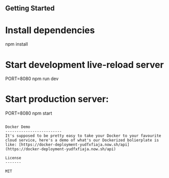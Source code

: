 Getting Started
---------------

# Install dependencies
npm install

# Start development live-reload server
PORT=8080 npm run dev

# Start production server:
PORT=8080 npm start
```

Docker Demo
-------------------------
It's supposed to be pretty easy to take your Docker to your favourite cloud service, here's a demo of what's our Dockerized bolierplate is like: [https://docker-deployment-yudfxfiaja.now.sh/api](https://docker-deployment-yudfxfiaja.now.sh/api)

License
-------

MIT
